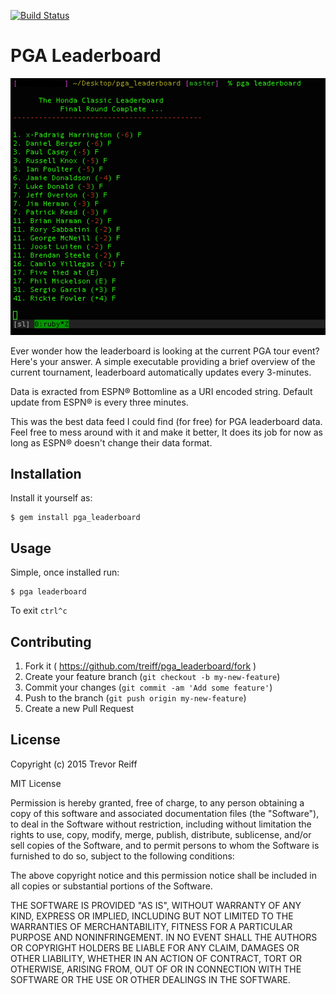 [![Build Status](https://travis-ci.org/treiff/pga_leaderboard.svg?branch=master)](https://travis-ci.org/treiff/pga_leaderboard)
# PGA Leaderboard
![Example](https://raw.githubusercontent.com/treiff/pga_leaderboard/master/img.png)

Ever wonder how the leaderboard is looking at the current PGA tour event?  Here's your answer.  A simple executable providing a brief overview of the current tournament, leaderboard automatically updates every 3-minutes.

Data is exracted from ESPN&reg; Bottomline as a URI encoded string. Default update from ESPN&reg; is every three minutes.

This was the best data feed I could find (for free) for PGA leaderboard data.  Feel free to mess around with it and make it better,  It does its job for now as long as ESPN&reg; doesn't change their data format. 

## Installation

Install it yourself as:

    $ gem install pga_leaderboard

## Usage

Simple, once installed run:

	$ pga leaderboard

To exit ```ctrl^c```

## Contributing

1. Fork it ( https://github.com/treiff/pga_leaderboard/fork )
2. Create your feature branch (`git checkout -b my-new-feature`)
3. Commit your changes (`git commit -am 'Add some feature'`)
4. Push to the branch (`git push origin my-new-feature`)
5. Create a new Pull Request

## License

Copyright (c) 2015 Trevor Reiff

MIT License

Permission is hereby granted, free of charge, to any person obtaining
a copy of this software and associated documentation files (the
"Software"), to deal in the Software without restriction, including
without limitation the rights to use, copy, modify, merge, publish,
distribute, sublicense, and/or sell copies of the Software, and to
permit persons to whom the Software is furnished to do so, subject to
the following conditions:

The above copyright notice and this permission notice shall be
included in all copies or substantial portions of the Software.

THE SOFTWARE IS PROVIDED "AS IS", WITHOUT WARRANTY OF ANY KIND,
EXPRESS OR IMPLIED, INCLUDING BUT NOT LIMITED TO THE WARRANTIES OF
MERCHANTABILITY, FITNESS FOR A PARTICULAR PURPOSE AND
NONINFRINGEMENT. IN NO EVENT SHALL THE AUTHORS OR COPYRIGHT HOLDERS BE
LIABLE FOR ANY CLAIM, DAMAGES OR OTHER LIABILITY, WHETHER IN AN ACTION
OF CONTRACT, TORT OR OTHERWISE, ARISING FROM, OUT OF OR IN CONNECTION
WITH THE SOFTWARE OR THE USE OR OTHER DEALINGS IN THE SOFTWARE.
